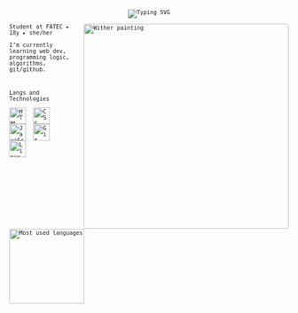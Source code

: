 <font face="monospace" size=2>

<p align="center">
  <img src="https://readme-typing-svg.demolab.com?font=JetBrains+Mono&size=17&pause=1000&color=7fff00&center=true&vCenter=true&random=true&width=435&lines=Hey,+I'm+Clara.;Systems+Analysis+and+Development+Student.;" alt="Typing SVG" />
</p>

<img
  src="https://media0.giphy.com/media/v1.Y2lkPTc5MGI3NjExejUzZmtoYmVxM2d5bTFoYTluaGVxajlxc3I2dnQyaXo4Znpndm9ueiZlcD12MV9pbnRlcm5hbF9naWZfYnlfaWQmY3Q9cw/U3CD2wlZei1zlt7SDj/giphy.gif"
  alt="Wither painting"
  align="right"
  height="370"
  style="margin-left: 10px; border-radius:3px;"
/>

<p align="left">
Student at FATEC ▸ 18y ▸ she/her
<br><br>
I’m currently learning web dev, programming logic, algorithms, git/github.
</p>

<br>

Langs and Technologies

<img
  align="left"
  alt="HTML"
  title="HTML"
  width="30px"
  style="padding-right: 10px;"
  src="https://cdn.jsdelivr.net/gh/devicons/devicon@latest/icons/html5/html5-original.svg"
/>

<img
  align="left"
  alt="CSS"
  title="CSS"
  width="30px"
  style="padding-right: 10px;"
  src="https://cdn.jsdelivr.net/gh/devicons/devicon@latest/icons/css3/css3-original.svg"
/>

<img
  align="left"
  alt="JavaScript"
  title="JavaScript"
  width="30px"
  style="padding-right: 10px;"
  src="https://cdn.jsdelivr.net/gh/devicons/devicon@latest/icons/javascript/javascript-original.svg"
/>

<img
  align="left"
  alt="Git"
  title="Git"
  width="30px"
  style="padding-right: 10px;"
  src="https://cdn.jsdelivr.net/gh/devicons/devicon@latest/icons/git/git-original.svg"
/>

<img
  align="left"
  alt="Linux"
  title="Linux"
  width="30px"
  style="padding-right: 10px;"
  src="https://cdn.jsdelivr.net/gh/devicons/devicon@latest/icons/linux/linux-original.svg"
/>

<br><br><br>

<p align="left">
  <img
    alt="Most used languages"
    height="135"
    src="https://github-readme-stats.vercel.app/api/top-langs/?username=claraborim&theme=dark&layout=compact&hide_border=true&custom_title=Most Used Languages&langs_count=9"
  />
</p>

</font>
